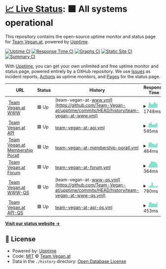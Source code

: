# [📈 Live Status](https://Team-Vegan-at.github.io/upptime): <!--live status--> **🟩 All systems operational**

This repository contains the open-source uptime monitor and status page for [Team Vegan.at](https://Team-Vegan-at.github.io/upptime), powered by [Upptime](https://github.com/upptime/upptime).

[![Uptime CI](https://github.com/koj-co/upptime/workflows/Uptime%20CI/badge.svg)](https://github.com/koj-co/upptime/actions?query=workflow%3A%22Uptime+CI%22)
[![Response Time CI](https://github.com/koj-co/upptime/workflows/Response%20Time%20CI/badge.svg)](https://github.com/koj-co/upptime/actions?query=workflow%3A%22Response+Time+CI%22)
[![Graphs CI](https://github.com/koj-co/upptime/workflows/Graphs%20CI/badge.svg)](https://github.com/koj-co/upptime/actions?query=workflow%3A%22Graphs+CI%22)
[![Static Site CI](https://github.com/koj-co/upptime/workflows/Static%20Site%20CI/badge.svg)](https://github.com/koj-co/upptime/actions?query=workflow%3A%22Static+Site+CI%22)
[![Summary CI](https://github.com/koj-co/upptime/workflows/Summary%20CI/badge.svg)](https://github.com/koj-co/upptime/actions?query=workflow%3A%22Summary+CI%22)

With [Upptime](https://upptime.js.org), you can get your own unlimited and free uptime monitor and status page, powered entirely by a GitHub repository. We use [Issues](https://github.com/Team-Vegan-at/upptime/issues) as incident reports, [Actions](https://github.com/Team-Vegan-at/upptime/actions) as uptime monitors, and [Pages](https://Team-Vegan-at.github.io/upptime) for the status page.

<!--start: status pages-->
<!-- This summary is generated by Upptime (https://github.com/upptime/upptime) -->
<!-- Do not edit this manually, your changes will be overwritten -->
<!-- prettier-ignore -->
| URL | Status | History | Response Time | Uptime |
| --- | ------ | ------- | ------------- | ------ |
| <img alt="" src="https://favicons.githubusercontent.com/www.teamvegan.at" height="13"> [Team Vegan.at WWW](https://www.teamvegan.at) | 🟩 Up | [team-vegan-at-www.yml](https://github.com/Team-Vegan-at/upptime/commits/HEAD/history/team-vegan-at-www.yml) | <details><summary><img alt="Response time graph" src="./graphs/team-vegan-at-www/response-time-week.png" height="20"> 1748ms</summary><br><a href="https://status.teamvegan.at/history/team-vegan-at-www"><img alt="Response time 2556" src="https://img.shields.io/endpoint?url=https%3A%2F%2Fraw.githubusercontent.com%2FTeam-Vegan-at%2Fupptime%2FHEAD%2Fapi%2Fteam-vegan-at-www%2Fresponse-time.json"></a><br><a href="https://status.teamvegan.at/history/team-vegan-at-www"><img alt="24-hour response time 1616" src="https://img.shields.io/endpoint?url=https%3A%2F%2Fraw.githubusercontent.com%2FTeam-Vegan-at%2Fupptime%2FHEAD%2Fapi%2Fteam-vegan-at-www%2Fresponse-time-day.json"></a><br><a href="https://status.teamvegan.at/history/team-vegan-at-www"><img alt="7-day response time 1748" src="https://img.shields.io/endpoint?url=https%3A%2F%2Fraw.githubusercontent.com%2FTeam-Vegan-at%2Fupptime%2FHEAD%2Fapi%2Fteam-vegan-at-www%2Fresponse-time-week.json"></a><br><a href="https://status.teamvegan.at/history/team-vegan-at-www"><img alt="30-day response time 1856" src="https://img.shields.io/endpoint?url=https%3A%2F%2Fraw.githubusercontent.com%2FTeam-Vegan-at%2Fupptime%2FHEAD%2Fapi%2Fteam-vegan-at-www%2Fresponse-time-month.json"></a><br><a href="https://status.teamvegan.at/history/team-vegan-at-www"><img alt="1-year response time 2556" src="https://img.shields.io/endpoint?url=https%3A%2F%2Fraw.githubusercontent.com%2FTeam-Vegan-at%2Fupptime%2FHEAD%2Fapi%2Fteam-vegan-at-www%2Fresponse-time-year.json"></a></details> | <details><summary><a href="https://status.teamvegan.at/history/team-vegan-at-www">100.00%</a></summary><a href="https://status.teamvegan.at/history/team-vegan-at-www"><img alt="All-time uptime 99.79%" src="https://img.shields.io/endpoint?url=https%3A%2F%2Fraw.githubusercontent.com%2FTeam-Vegan-at%2Fupptime%2FHEAD%2Fapi%2Fteam-vegan-at-www%2Fuptime.json"></a><br><a href="https://status.teamvegan.at/history/team-vegan-at-www"><img alt="24-hour uptime 100.00%" src="https://img.shields.io/endpoint?url=https%3A%2F%2Fraw.githubusercontent.com%2FTeam-Vegan-at%2Fupptime%2FHEAD%2Fapi%2Fteam-vegan-at-www%2Fuptime-day.json"></a><br><a href="https://status.teamvegan.at/history/team-vegan-at-www"><img alt="7-day uptime 100.00%" src="https://img.shields.io/endpoint?url=https%3A%2F%2Fraw.githubusercontent.com%2FTeam-Vegan-at%2Fupptime%2FHEAD%2Fapi%2Fteam-vegan-at-www%2Fuptime-week.json"></a><br><a href="https://status.teamvegan.at/history/team-vegan-at-www"><img alt="30-day uptime 99.96%" src="https://img.shields.io/endpoint?url=https%3A%2F%2Fraw.githubusercontent.com%2FTeam-Vegan-at%2Fupptime%2FHEAD%2Fapi%2Fteam-vegan-at-www%2Fuptime-month.json"></a><br><a href="https://status.teamvegan.at/history/team-vegan-at-www"><img alt="1-year uptime 99.79%" src="https://img.shields.io/endpoint?url=https%3A%2F%2Fraw.githubusercontent.com%2FTeam-Vegan-at%2Fupptime%2FHEAD%2Fapi%2Fteam-vegan-at-www%2Fuptime-year.json"></a></details>
| <img alt="" src="https://favicons.githubusercontent.com/api.teamvegan.at" height="13"> [Team Vegan.at API](https://api.teamvegan.at/ping) | 🟩 Up | [team-vegan-at-api.yml](https://github.com/Team-Vegan-at/upptime/commits/HEAD/history/team-vegan-at-api.yml) | <details><summary><img alt="Response time graph" src="./graphs/team-vegan-at-api/response-time-week.png" height="20"> 545ms</summary><br><a href="https://status.teamvegan.at/history/team-vegan-at-api"><img alt="Response time 1072" src="https://img.shields.io/endpoint?url=https%3A%2F%2Fraw.githubusercontent.com%2FTeam-Vegan-at%2Fupptime%2FHEAD%2Fapi%2Fteam-vegan-at-api%2Fresponse-time.json"></a><br><a href="https://status.teamvegan.at/history/team-vegan-at-api"><img alt="24-hour response time 554" src="https://img.shields.io/endpoint?url=https%3A%2F%2Fraw.githubusercontent.com%2FTeam-Vegan-at%2Fupptime%2FHEAD%2Fapi%2Fteam-vegan-at-api%2Fresponse-time-day.json"></a><br><a href="https://status.teamvegan.at/history/team-vegan-at-api"><img alt="7-day response time 545" src="https://img.shields.io/endpoint?url=https%3A%2F%2Fraw.githubusercontent.com%2FTeam-Vegan-at%2Fupptime%2FHEAD%2Fapi%2Fteam-vegan-at-api%2Fresponse-time-week.json"></a><br><a href="https://status.teamvegan.at/history/team-vegan-at-api"><img alt="30-day response time 529" src="https://img.shields.io/endpoint?url=https%3A%2F%2Fraw.githubusercontent.com%2FTeam-Vegan-at%2Fupptime%2FHEAD%2Fapi%2Fteam-vegan-at-api%2Fresponse-time-month.json"></a><br><a href="https://status.teamvegan.at/history/team-vegan-at-api"><img alt="1-year response time 1072" src="https://img.shields.io/endpoint?url=https%3A%2F%2Fraw.githubusercontent.com%2FTeam-Vegan-at%2Fupptime%2FHEAD%2Fapi%2Fteam-vegan-at-api%2Fresponse-time-year.json"></a></details> | <details><summary><a href="https://status.teamvegan.at/history/team-vegan-at-api">99.94%</a></summary><a href="https://status.teamvegan.at/history/team-vegan-at-api"><img alt="All-time uptime 99.96%" src="https://img.shields.io/endpoint?url=https%3A%2F%2Fraw.githubusercontent.com%2FTeam-Vegan-at%2Fupptime%2FHEAD%2Fapi%2Fteam-vegan-at-api%2Fuptime.json"></a><br><a href="https://status.teamvegan.at/history/team-vegan-at-api"><img alt="24-hour uptime 100.00%" src="https://img.shields.io/endpoint?url=https%3A%2F%2Fraw.githubusercontent.com%2FTeam-Vegan-at%2Fupptime%2FHEAD%2Fapi%2Fteam-vegan-at-api%2Fuptime-day.json"></a><br><a href="https://status.teamvegan.at/history/team-vegan-at-api"><img alt="7-day uptime 99.94%" src="https://img.shields.io/endpoint?url=https%3A%2F%2Fraw.githubusercontent.com%2FTeam-Vegan-at%2Fupptime%2FHEAD%2Fapi%2Fteam-vegan-at-api%2Fuptime-week.json"></a><br><a href="https://status.teamvegan.at/history/team-vegan-at-api"><img alt="30-day uptime 99.94%" src="https://img.shields.io/endpoint?url=https%3A%2F%2Fraw.githubusercontent.com%2FTeam-Vegan-at%2Fupptime%2FHEAD%2Fapi%2Fteam-vegan-at-api%2Fuptime-month.json"></a><br><a href="https://status.teamvegan.at/history/team-vegan-at-api"><img alt="1-year uptime 99.96%" src="https://img.shields.io/endpoint?url=https%3A%2F%2Fraw.githubusercontent.com%2FTeam-Vegan-at%2Fupptime%2FHEAD%2Fapi%2Fteam-vegan-at-api%2Fuptime-year.json"></a></details>
| <img alt="" src="https://favicons.githubusercontent.com/mitgliedschaft.teamvegan.at" height="13"> [Team Vegan.at Membership Poratl](https://mitgliedschaft.teamvegan.at) | 🟩 Up | [team-vegan-at-membership-poratl.yml](https://github.com/Team-Vegan-at/upptime/commits/HEAD/history/team-vegan-at-membership-poratl.yml) | <details><summary><img alt="Response time graph" src="./graphs/team-vegan-at-membership-poratl/response-time-week.png" height="20"> 464ms</summary><br><a href="https://status.teamvegan.at/history/team-vegan-at-membership-poratl"><img alt="Response time 965" src="https://img.shields.io/endpoint?url=https%3A%2F%2Fraw.githubusercontent.com%2FTeam-Vegan-at%2Fupptime%2FHEAD%2Fapi%2Fteam-vegan-at-membership-poratl%2Fresponse-time.json"></a><br><a href="https://status.teamvegan.at/history/team-vegan-at-membership-poratl"><img alt="24-hour response time 494" src="https://img.shields.io/endpoint?url=https%3A%2F%2Fraw.githubusercontent.com%2FTeam-Vegan-at%2Fupptime%2FHEAD%2Fapi%2Fteam-vegan-at-membership-poratl%2Fresponse-time-day.json"></a><br><a href="https://status.teamvegan.at/history/team-vegan-at-membership-poratl"><img alt="7-day response time 464" src="https://img.shields.io/endpoint?url=https%3A%2F%2Fraw.githubusercontent.com%2FTeam-Vegan-at%2Fupptime%2FHEAD%2Fapi%2Fteam-vegan-at-membership-poratl%2Fresponse-time-week.json"></a><br><a href="https://status.teamvegan.at/history/team-vegan-at-membership-poratl"><img alt="30-day response time 469" src="https://img.shields.io/endpoint?url=https%3A%2F%2Fraw.githubusercontent.com%2FTeam-Vegan-at%2Fupptime%2FHEAD%2Fapi%2Fteam-vegan-at-membership-poratl%2Fresponse-time-month.json"></a><br><a href="https://status.teamvegan.at/history/team-vegan-at-membership-poratl"><img alt="1-year response time 965" src="https://img.shields.io/endpoint?url=https%3A%2F%2Fraw.githubusercontent.com%2FTeam-Vegan-at%2Fupptime%2FHEAD%2Fapi%2Fteam-vegan-at-membership-poratl%2Fresponse-time-year.json"></a></details> | <details><summary><a href="https://status.teamvegan.at/history/team-vegan-at-membership-poratl">99.94%</a></summary><a href="https://status.teamvegan.at/history/team-vegan-at-membership-poratl"><img alt="All-time uptime 99.96%" src="https://img.shields.io/endpoint?url=https%3A%2F%2Fraw.githubusercontent.com%2FTeam-Vegan-at%2Fupptime%2FHEAD%2Fapi%2Fteam-vegan-at-membership-poratl%2Fuptime.json"></a><br><a href="https://status.teamvegan.at/history/team-vegan-at-membership-poratl"><img alt="24-hour uptime 100.00%" src="https://img.shields.io/endpoint?url=https%3A%2F%2Fraw.githubusercontent.com%2FTeam-Vegan-at%2Fupptime%2FHEAD%2Fapi%2Fteam-vegan-at-membership-poratl%2Fuptime-day.json"></a><br><a href="https://status.teamvegan.at/history/team-vegan-at-membership-poratl"><img alt="7-day uptime 99.94%" src="https://img.shields.io/endpoint?url=https%3A%2F%2Fraw.githubusercontent.com%2FTeam-Vegan-at%2Fupptime%2FHEAD%2Fapi%2Fteam-vegan-at-membership-poratl%2Fuptime-week.json"></a><br><a href="https://status.teamvegan.at/history/team-vegan-at-membership-poratl"><img alt="30-day uptime 99.94%" src="https://img.shields.io/endpoint?url=https%3A%2F%2Fraw.githubusercontent.com%2FTeam-Vegan-at%2Fupptime%2FHEAD%2Fapi%2Fteam-vegan-at-membership-poratl%2Fuptime-month.json"></a><br><a href="https://status.teamvegan.at/history/team-vegan-at-membership-poratl"><img alt="1-year uptime 99.96%" src="https://img.shields.io/endpoint?url=https%3A%2F%2Fraw.githubusercontent.com%2FTeam-Vegan-at%2Fupptime%2FHEAD%2Fapi%2Fteam-vegan-at-membership-poratl%2Fuptime-year.json"></a></details>
| <img alt="" src="https://favicons.githubusercontent.com/mitglieder.teamvegan.at" height="13"> [Team Vegan.at Forum](https://mitglieder.teamvegan.at) | 🟩 Up | [team-vegan-at-forum.yml](https://github.com/Team-Vegan-at/upptime/commits/HEAD/history/team-vegan-at-forum.yml) | <details><summary><img alt="Response time graph" src="./graphs/team-vegan-at-forum/response-time-week.png" height="20"> 364ms</summary><br><a href="https://status.teamvegan.at/history/team-vegan-at-forum"><img alt="Response time 395" src="https://img.shields.io/endpoint?url=https%3A%2F%2Fraw.githubusercontent.com%2FTeam-Vegan-at%2Fupptime%2FHEAD%2Fapi%2Fteam-vegan-at-forum%2Fresponse-time.json"></a><br><a href="https://status.teamvegan.at/history/team-vegan-at-forum"><img alt="24-hour response time 421" src="https://img.shields.io/endpoint?url=https%3A%2F%2Fraw.githubusercontent.com%2FTeam-Vegan-at%2Fupptime%2FHEAD%2Fapi%2Fteam-vegan-at-forum%2Fresponse-time-day.json"></a><br><a href="https://status.teamvegan.at/history/team-vegan-at-forum"><img alt="7-day response time 364" src="https://img.shields.io/endpoint?url=https%3A%2F%2Fraw.githubusercontent.com%2FTeam-Vegan-at%2Fupptime%2FHEAD%2Fapi%2Fteam-vegan-at-forum%2Fresponse-time-week.json"></a><br><a href="https://status.teamvegan.at/history/team-vegan-at-forum"><img alt="30-day response time 348" src="https://img.shields.io/endpoint?url=https%3A%2F%2Fraw.githubusercontent.com%2FTeam-Vegan-at%2Fupptime%2FHEAD%2Fapi%2Fteam-vegan-at-forum%2Fresponse-time-month.json"></a><br><a href="https://status.teamvegan.at/history/team-vegan-at-forum"><img alt="1-year response time 395" src="https://img.shields.io/endpoint?url=https%3A%2F%2Fraw.githubusercontent.com%2FTeam-Vegan-at%2Fupptime%2FHEAD%2Fapi%2Fteam-vegan-at-forum%2Fresponse-time-year.json"></a></details> | <details><summary><a href="https://status.teamvegan.at/history/team-vegan-at-forum">99.76%</a></summary><a href="https://status.teamvegan.at/history/team-vegan-at-forum"><img alt="All-time uptime 99.93%" src="https://img.shields.io/endpoint?url=https%3A%2F%2Fraw.githubusercontent.com%2FTeam-Vegan-at%2Fupptime%2FHEAD%2Fapi%2Fteam-vegan-at-forum%2Fuptime.json"></a><br><a href="https://status.teamvegan.at/history/team-vegan-at-forum"><img alt="24-hour uptime 98.35%" src="https://img.shields.io/endpoint?url=https%3A%2F%2Fraw.githubusercontent.com%2FTeam-Vegan-at%2Fupptime%2FHEAD%2Fapi%2Fteam-vegan-at-forum%2Fuptime-day.json"></a><br><a href="https://status.teamvegan.at/history/team-vegan-at-forum"><img alt="7-day uptime 99.76%" src="https://img.shields.io/endpoint?url=https%3A%2F%2Fraw.githubusercontent.com%2FTeam-Vegan-at%2Fupptime%2FHEAD%2Fapi%2Fteam-vegan-at-forum%2Fuptime-week.json"></a><br><a href="https://status.teamvegan.at/history/team-vegan-at-forum"><img alt="30-day uptime 99.95%" src="https://img.shields.io/endpoint?url=https%3A%2F%2Fraw.githubusercontent.com%2FTeam-Vegan-at%2Fupptime%2FHEAD%2Fapi%2Fteam-vegan-at-forum%2Fuptime-month.json"></a><br><a href="https://status.teamvegan.at/history/team-vegan-at-forum"><img alt="1-year uptime 99.93%" src="https://img.shields.io/endpoint?url=https%3A%2F%2Fraw.githubusercontent.com%2FTeam-Vegan-at%2Fupptime%2FHEAD%2Fapi%2Fteam-vegan-at-forum%2Fuptime-year.json"></a></details>
| <img alt="" src="https://favicons.githubusercontent.com/www-qs.teamvegan.at" height="13"> [Team Vegan.at WWW-QS](https://www-qs.teamvegan.at) | 🟩 Up | [team-vegan-at-www-qs.yml](https://github.com/Team-Vegan-at/upptime/commits/HEAD/history/team-vegan-at-www-qs.yml) | <details><summary><img alt="Response time graph" src="./graphs/team-vegan-at-www-qs/response-time-week.png" height="20"> 780ms</summary><br><a href="https://status.teamvegan.at/history/team-vegan-at-www-qs"><img alt="Response time 832" src="https://img.shields.io/endpoint?url=https%3A%2F%2Fraw.githubusercontent.com%2FTeam-Vegan-at%2Fupptime%2FHEAD%2Fapi%2Fteam-vegan-at-www-qs%2Fresponse-time.json"></a><br><a href="https://status.teamvegan.at/history/team-vegan-at-www-qs"><img alt="24-hour response time 605" src="https://img.shields.io/endpoint?url=https%3A%2F%2Fraw.githubusercontent.com%2FTeam-Vegan-at%2Fupptime%2FHEAD%2Fapi%2Fteam-vegan-at-www-qs%2Fresponse-time-day.json"></a><br><a href="https://status.teamvegan.at/history/team-vegan-at-www-qs"><img alt="7-day response time 780" src="https://img.shields.io/endpoint?url=https%3A%2F%2Fraw.githubusercontent.com%2FTeam-Vegan-at%2Fupptime%2FHEAD%2Fapi%2Fteam-vegan-at-www-qs%2Fresponse-time-week.json"></a><br><a href="https://status.teamvegan.at/history/team-vegan-at-www-qs"><img alt="30-day response time 734" src="https://img.shields.io/endpoint?url=https%3A%2F%2Fraw.githubusercontent.com%2FTeam-Vegan-at%2Fupptime%2FHEAD%2Fapi%2Fteam-vegan-at-www-qs%2Fresponse-time-month.json"></a><br><a href="https://status.teamvegan.at/history/team-vegan-at-www-qs"><img alt="1-year response time 832" src="https://img.shields.io/endpoint?url=https%3A%2F%2Fraw.githubusercontent.com%2FTeam-Vegan-at%2Fupptime%2FHEAD%2Fapi%2Fteam-vegan-at-www-qs%2Fresponse-time-year.json"></a></details> | <details><summary><a href="https://status.teamvegan.at/history/team-vegan-at-www-qs">100.00%</a></summary><a href="https://status.teamvegan.at/history/team-vegan-at-www-qs"><img alt="All-time uptime 99.69%" src="https://img.shields.io/endpoint?url=https%3A%2F%2Fraw.githubusercontent.com%2FTeam-Vegan-at%2Fupptime%2FHEAD%2Fapi%2Fteam-vegan-at-www-qs%2Fuptime.json"></a><br><a href="https://status.teamvegan.at/history/team-vegan-at-www-qs"><img alt="24-hour uptime 100.00%" src="https://img.shields.io/endpoint?url=https%3A%2F%2Fraw.githubusercontent.com%2FTeam-Vegan-at%2Fupptime%2FHEAD%2Fapi%2Fteam-vegan-at-www-qs%2Fuptime-day.json"></a><br><a href="https://status.teamvegan.at/history/team-vegan-at-www-qs"><img alt="7-day uptime 100.00%" src="https://img.shields.io/endpoint?url=https%3A%2F%2Fraw.githubusercontent.com%2FTeam-Vegan-at%2Fupptime%2FHEAD%2Fapi%2Fteam-vegan-at-www-qs%2Fuptime-week.json"></a><br><a href="https://status.teamvegan.at/history/team-vegan-at-www-qs"><img alt="30-day uptime 99.96%" src="https://img.shields.io/endpoint?url=https%3A%2F%2Fraw.githubusercontent.com%2FTeam-Vegan-at%2Fupptime%2FHEAD%2Fapi%2Fteam-vegan-at-www-qs%2Fuptime-month.json"></a><br><a href="https://status.teamvegan.at/history/team-vegan-at-www-qs"><img alt="1-year uptime 99.69%" src="https://img.shields.io/endpoint?url=https%3A%2F%2Fraw.githubusercontent.com%2FTeam-Vegan-at%2Fupptime%2FHEAD%2Fapi%2Fteam-vegan-at-www-qs%2Fuptime-year.json"></a></details>
| <img alt="" src="https://favicons.githubusercontent.com/api-qs.teamvegan.at" height="13"> [Team Vegan.at API-QS](https://api-qs.teamvegan.at/ping) | 🟩 Up | [team-vegan-at-api-qs.yml](https://github.com/Team-Vegan-at/upptime/commits/HEAD/history/team-vegan-at-api-qs.yml) | <details><summary><img alt="Response time graph" src="./graphs/team-vegan-at-api-qs/response-time-week.png" height="20"> 453ms</summary><br><a href="https://status.teamvegan.at/history/team-vegan-at-api-qs"><img alt="Response time 473" src="https://img.shields.io/endpoint?url=https%3A%2F%2Fraw.githubusercontent.com%2FTeam-Vegan-at%2Fupptime%2FHEAD%2Fapi%2Fteam-vegan-at-api-qs%2Fresponse-time.json"></a><br><a href="https://status.teamvegan.at/history/team-vegan-at-api-qs"><img alt="24-hour response time 484" src="https://img.shields.io/endpoint?url=https%3A%2F%2Fraw.githubusercontent.com%2FTeam-Vegan-at%2Fupptime%2FHEAD%2Fapi%2Fteam-vegan-at-api-qs%2Fresponse-time-day.json"></a><br><a href="https://status.teamvegan.at/history/team-vegan-at-api-qs"><img alt="7-day response time 453" src="https://img.shields.io/endpoint?url=https%3A%2F%2Fraw.githubusercontent.com%2FTeam-Vegan-at%2Fupptime%2FHEAD%2Fapi%2Fteam-vegan-at-api-qs%2Fresponse-time-week.json"></a><br><a href="https://status.teamvegan.at/history/team-vegan-at-api-qs"><img alt="30-day response time 458" src="https://img.shields.io/endpoint?url=https%3A%2F%2Fraw.githubusercontent.com%2FTeam-Vegan-at%2Fupptime%2FHEAD%2Fapi%2Fteam-vegan-at-api-qs%2Fresponse-time-month.json"></a><br><a href="https://status.teamvegan.at/history/team-vegan-at-api-qs"><img alt="1-year response time 473" src="https://img.shields.io/endpoint?url=https%3A%2F%2Fraw.githubusercontent.com%2FTeam-Vegan-at%2Fupptime%2FHEAD%2Fapi%2Fteam-vegan-at-api-qs%2Fresponse-time-year.json"></a></details> | <details><summary><a href="https://status.teamvegan.at/history/team-vegan-at-api-qs">100.00%</a></summary><a href="https://status.teamvegan.at/history/team-vegan-at-api-qs"><img alt="All-time uptime 96.75%" src="https://img.shields.io/endpoint?url=https%3A%2F%2Fraw.githubusercontent.com%2FTeam-Vegan-at%2Fupptime%2FHEAD%2Fapi%2Fteam-vegan-at-api-qs%2Fuptime.json"></a><br><a href="https://status.teamvegan.at/history/team-vegan-at-api-qs"><img alt="24-hour uptime 100.00%" src="https://img.shields.io/endpoint?url=https%3A%2F%2Fraw.githubusercontent.com%2FTeam-Vegan-at%2Fupptime%2FHEAD%2Fapi%2Fteam-vegan-at-api-qs%2Fuptime-day.json"></a><br><a href="https://status.teamvegan.at/history/team-vegan-at-api-qs"><img alt="7-day uptime 100.00%" src="https://img.shields.io/endpoint?url=https%3A%2F%2Fraw.githubusercontent.com%2FTeam-Vegan-at%2Fupptime%2FHEAD%2Fapi%2Fteam-vegan-at-api-qs%2Fuptime-week.json"></a><br><a href="https://status.teamvegan.at/history/team-vegan-at-api-qs"><img alt="30-day uptime 99.96%" src="https://img.shields.io/endpoint?url=https%3A%2F%2Fraw.githubusercontent.com%2FTeam-Vegan-at%2Fupptime%2FHEAD%2Fapi%2Fteam-vegan-at-api-qs%2Fuptime-month.json"></a><br><a href="https://status.teamvegan.at/history/team-vegan-at-api-qs"><img alt="1-year uptime 96.75%" src="https://img.shields.io/endpoint?url=https%3A%2F%2Fraw.githubusercontent.com%2FTeam-Vegan-at%2Fupptime%2FHEAD%2Fapi%2Fteam-vegan-at-api-qs%2Fuptime-year.json"></a></details>

<!--end: status pages-->

[**Visit our status website →**](https://Team-Vegan-at.github.io/upptime)

## 📄 License

- Powered by: [Upptime](https://github.com/upptime/upptime)
- Code: [MIT](./LICENSE) © [Team Vegan.at](https://Team-Vegan-at.github.io/upptime)
- Data in the `./history` directory: [Open Database License](https://opendatacommons.org/licenses/odbl/1-0/)
